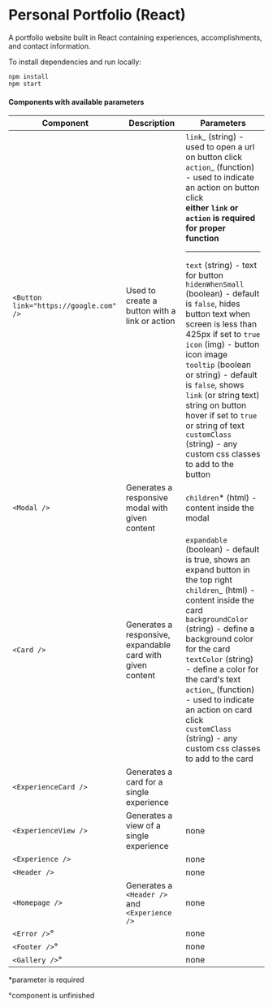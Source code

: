 # Personal Portfolio (React)

A portfolio website built in React containing experiences, accomplishments, and contact information.

To install dependencies and run locally:

```
npm install
npm start
```

#### Components with available parameters

| Component                              | Description                                                | Parameters                                                                                                                                                                                                                                                                                                                                                                                                                                                                                                                                                                                                                             |
| -------------------------------------- | ---------------------------------------------------------- | -------------------------------------------------------------------------------------------------------------------------------------------------------------------------------------------------------------------------------------------------------------------------------------------------------------------------------------------------------------------------------------------------------------------------------------------------------------------------------------------------------------------------------------------------------------------------------------------------------------------------------------- |
| `<Button link="https://google.com" />` | Used to create a button with a link or action              | `link`_ (string) - used to open a url on button click <br> `action`_ (function) - used to indicate an action on button click <br> <b>either `link` or `action` is required for proper function</b> <br><hr> `text` (string) - text for button <br> `hidenWhenSmall` (boolean) - default is `false`, hides button text when screen is less than 425px if set to `true` <br> `icon` (img) - button icon image <br> `tooltip` (boolean or string) - default is `false`, shows `link` (or string text) string on button hover if set to `true` or string of text <br> `customClass` (string) - any custom css classes to add to the button |
| `<Modal />`                            | Generates a responsive modal with given content            | `children`\* (html) - content inside the modal                                                                                                                                                                                                                                                                                                                                                                                                                                                                                                                                                                                         |
| `<Card />`                             | Generates a responsive, expandable card with given content | `expandable` (boolean) - default is true, shows an expand button in the top right <br> `children`_ (html) - content inside the card <br> `backgroundColor` (string) - define a background color for the card <br> `textColor` (string) - define a color for the card's text <br> `action`_ (function) - used to indicate an action on card click <br> `customClass` (string) - any custom css classes to add to the card                                                                                                                                                                                                                                                                                                                                                       |
| `<ExperienceCard />`                   | Generates a card for a single experience                   |                                                                                                                                                                                                                                                                                                                                                                                                                                                                                                                                                                                                                                        |
| `<ExperienceView />`                   | Generates a view of a single experience                    | none                                                                                                                                                                                                                                                                                                                                                                                                                                                                                                                                                                                                                                   |
| `<Experience />`                       |                                                            | none                                                                                                                                                                                                                                                                                                                                                                                                                                                                                                                                                                                                                                   |
| `<Header />`                           |                                                            | none                                                                                                                                                                                                                                                                                                                                                                                                                                                                                                                                                                                                                                   |
| `<Homepage />`                         | Generates a `<Header />` and `<Experience />`              | none                                                                                                                                                                                                                                                                                                                                                                                                                                                                                                                                                                                                                                   |
| `<Error />`&#176;                      |                                                            | none                                                                                                                                                                                                                                                                                                                                                                                                                                                                                                                                                                                                                                   |
| `<Footer />`&#176;                     |                                                            | none                                                                                                                                                                                                                                                                                                                                                                                                                                                                                                                                                                                                                                   |
| `<Gallery />`&#176;                    |                                                            | none                                                                                                                                                                                                                                                                                                                                                                                                                                                                                                                                                                                                                                   |

\*parameter is required

&#176;component is unfinished
